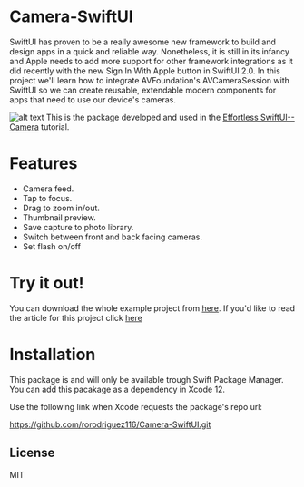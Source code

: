 # Camera-SwiftUI

SwiftUI has proven to be a really awesome new framework to build and design apps in a quick and reliable way. Nonetheless, it is still in its infancy and Apple needs to add more support for other framework integrations as it did recently with the new Sign In With Apple button in SwiftUI 2.0. In this project we'll learn how to integrate AVFoundation's AVCameraSession with SwiftUI so we can create reusable, extendable modern components for apps that need to use our device's cameras.

![alt text](https://cdn-images-1.medium.com/max/2600/1*dQ6PJ2f9GfIO3iuKDNZxqA.png)
This is the package developed and used in the [Effortless SwiftUI-- Camera](https://rorodriguez116.medium.com/effortless-swiftui-camera-d7a74abde37e) tutorial.


# Features
- Camera feed.
- Tap to focus.
- Drag to zoom in/out.
- Thumbnail preview.
- Save capture to photo library.
- Switch between front and back facing cameras.
- Set flash on/off

# Try it out!
You can download the whole example project from [here](https://github.com/rorodriguez116/SwiftCamera). If you'd like to read the article for this project click [here](https://rorodriguez116.medium.com/effortless-swiftui-camera-d7a74abde37e)

# Installation
This package is and will only be available trough Swift Package Manager. You can add this pacakage as a dependency in Xcode 12.

Use the following link when Xcode requests the package's repo url:

https://github.com/rorodriguez116/Camera-SwiftUI.git 

License
----

MIT

